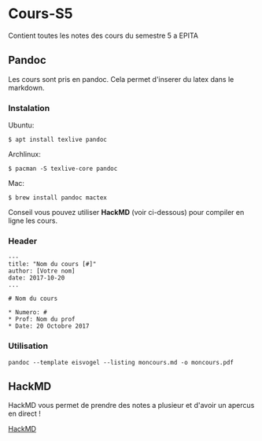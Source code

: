 # Cours-S5
Contient toutes les notes des cours du semestre 5 a EPITA

## Pandoc

Les cours sont pris en pandoc. Cela permet d'inserer du latex dans le
markdown.

### Instalation

Ubuntu:

```
$ apt install texlive pandoc
```

Archlinux:

```
$ pacman -S texlive-core pandoc
```

Mac:

```
$ brew install pandoc mactex
```

Conseil vous pouvez utiliser **HackMD** (voir ci-dessous) pour compiler en
ligne les cours.

### Header

```
---
title: "Nom du cours [#]"
author: [Votre nom]
date: 2017-10-20
...

# Nom du cours

* Numero: #
* Prof: Nom du prof
* Date: 20 Octobre 2017
```

### Utilisation

```
pandoc --template eisvogel --listing moncours.md -o moncours.pdf
```

## HackMD

HackMD vous permet de prendre des notes a plusieur et d'avoir un apercus en
direct !

[HackMD](https://hackmd.io/)
